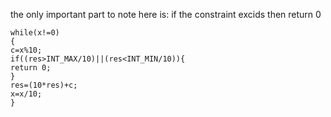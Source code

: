 the only important part to note here is:
if the constraint excids
then return 0
```
while(x!=0)
{
c=x%10;
if((res>INT_MAX/10)||(res<INT_MIN/10)){
return 0;
}
res=(10*res)+c;
x=x/10;
}
```